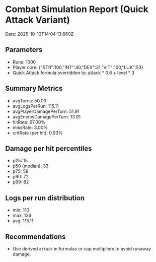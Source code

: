 # Combat Simulation Report (Quick Attack Variant)
Date: 2025-10-10T14:04:13.660Z

## Parameters
- Runs: 1000
- Player core: {"STR":100,"INT":40,"DEX":31,"VIT":100,"LUK":53}
- Quick Attack formula overridden to: attack * 0.6 + level * 3

## Summary Metrics
- avgTurns: 50.00
- avgLogsPerRun: 115.11
- avgPlayerDamagePerTurn: 51.91
- avgEnemyDamagePerTurn: 13.91
- hitRate: 97.00%
- missRate: 3.00%
- critRate (per hit): 0.93%

## Damage per hit percentiles
- p25: 15
- p50 (median): 33
- p75: 58
- p90: 72
- p99: 82

## Logs per run distribution
- min: 110
- max: 124
- avg: 115.11

## Recommendations
- Use derived `attack` in formulas or cap multipliers to avoid runaway damage.